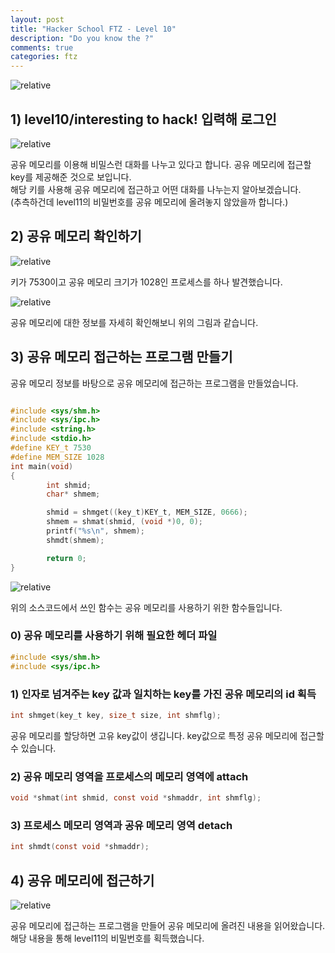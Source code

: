 ```yaml
---
layout: post
title: "Hacker School FTZ - Level 10"
description: "Do you know the ?"
comments: true
categories: ftz
---
```


<img data-action="zoom" src='{{ "assets/ftz/level10/1.jpg" | relative_url }}' alt='relative'>  

## 1) level10/interesting to hack! 입력해 로그인  

<img data-action="zoom" src='{{ "assets/ftz/level10/2.png" | relative_url }}' alt='relative'>  

공유 메모리를 이용해 비밀스런 대화를 나누고 있다고 합니다. 공유 메모리에 접근할 key를 제공해준 것으로 보입니다.  
해당 키를 사용해 공유 메모리에 접근하고 어떤 대화를 나누는지 알아보겠습니다.  
(추측하건데 level11의 비밀번호를 공유 메모리에 올려놓지 않았을까 합니다.)  

## 2) 공유 메모리 확인하기    

<img data-action="zoom" src='{{ "assets/ftz/level10/3.png" | relative_url }}' alt='relative'>  

키가 7530이고 공유 메모리 크기가 1028인 프로세스를 하나 발견했습니다.  

<img data-action="zoom" src='{{ "assets/ftz/level10/4.png" | relative_url }}' alt='relative'>  

공유 메모리에 대한 정보를 자세히 확인해보니 위의 그림과 같습니다.  

## 3) 공유 메모리 접근하는 프로그램 만들기  

공유 메모리 정보를 바탕으로 공유 메모리에 접근하는 프로그램을 만들었습니다.  

``` c

#include <sys/shm.h>
#include <sys/ipc.h>
#include <string.h>
#include <stdio.h>
#define KEY_t 7530
#define MEM_SIZE 1028
int main(void)
{
        int shmid;
        char* shmem;

        shmid = shmget((key_t)KEY_t, MEM_SIZE, 0666);
        shmem = shmat(shmid, (void *)0, 0);
        printf("%s\n", shmem);
        shmdt(shmem);

        return 0;
}

```

<img data-action="zoom" src='{{ "assets/ftz/level10/5.png" | relative_url }}' alt='relative'>  


위의 소스코드에서 쓰인 함수는 공유 메모리를 사용하기 위한 함수들입니다.  

### 0) 공유 메모리를 사용하기 위해 필요한 헤더 파일

``` c
#include <sys/shm.h>
#include <sys/ipc.h>
```

### 1) 인자로 넘겨주는 key 값과 일치하는 key를 가진 공유 메모리의 id 획득  

``` c
int shmget(key_t key, size_t size, int shmflg);
```

공유 메모리를 할당하면 고유 key값이 생깁니다. key값으로 특정 공유 메모리에 접근할 수 있습니다.   

### 2) 공유 메모리 영역을 프로세스의 메모리 영역에 attach   

``` c
void *shmat(int shmid, const void *shmaddr, int shmflg);
```

### 3) 프로세스 메모리 영역과 공유 메모리 영역 detach  

``` c
int shmdt(const void *shmaddr);
```


## 4) 공유 메모리에 접근하기  

<img data-action="zoom" src='{{ "assets/ftz/level10/6.png" | relative_url }}' alt='relative'>  

공유 메모리에 접근하는 프로그램을 만들어 공유 메모리에 올려진 내용을 읽어왔습니다.  
해당 내용을 통해 level11의 비밀번호를 획득했습니다.   